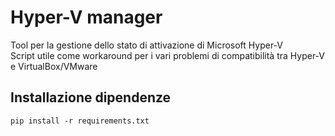 # Hyper-V manager
Tool per la gestione dello stato di attivazione di Microsoft Hyper-V<br>
Script utile come workaround per i vari problemi di compatibilità tra Hyper-V e VirtualBox/VMware
## Installazione dipendenze
`pip install -r requirements.txt`